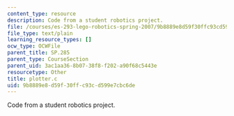 ```yaml
---
content_type: resource
description: Code from a student robotics project.
file: /courses/es-293-lego-robotics-spring-2007/9b8889e8d59f30ffc93cd599e7cbc6de_plotter.c
file_type: text/plain
learning_resource_types: []
ocw_type: OCWFile
parent_title: SP.285
parent_type: CourseSection
parent_uid: 3ac1aa36-8b07-38f8-f202-a90f68c5443e
resourcetype: Other
title: plotter.c
uid: 9b8889e8-d59f-30ff-c93c-d599e7cbc6de
---
```

Code from a student robotics project.

